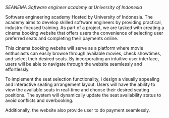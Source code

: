 *SEANEMA Software engineer academy at University of Indonesia*

Software engineering academy Hosted by University of Indonesia. The academy aims to develop skilled software engineers by providing practical, industry-focused training. As part of a project, we are tasked with creating a cinema booking website that offers users the convenience of selecting user preferred seats and completing their payments online.

This cinema booking website will serve as a platform where movie enthusiasts can easily browse through available movies, check showtimes, and select their desired seats. By incorporating an intuitive user interface, users will be able to navigate through the website seamlessly and effortlessly.

To implement the seat selection functionality, i design a visually appealing and interactive seating arrangement layout. Users will have the ability to view the available seats in real-time and choose their desired seating positions. The system will dynamically update the seat availability status to avoid conflicts and overbooking.

Additionally, the website also provide user to do payment seamlessly.
